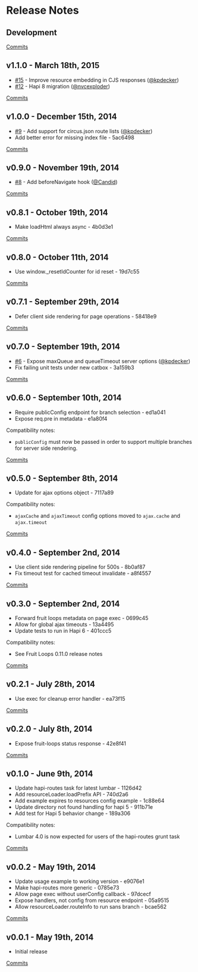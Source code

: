 # Release Notes

## Development

[Commits](https://github.com/walmartlabs/hula-hoop/compare/v1.1.0...master)

## v1.1.0 - March 18th, 2015
- [#15](https://github.com/walmartlabs/hula-hoop/pull/15) - Improve resource embedding in CJS responses ([@kpdecker](https://api.github.com/users/kpdecker))
- [#12](https://github.com/walmartlabs/hula-hoop/pull/12) - Hapi 8 migration ([@nvcexploder](https://api.github.com/users/nvcexploder))

[Commits](https://github.com/walmartlabs/hula-hoop/compare/v1.0.0...v1.1.0)

## v1.0.0 - December 15th, 2014
- [#9](https://github.com/walmartlabs/hula-hoop/issues/9) - Add support for circus.json route lists ([@kpdecker](https://api.github.com/users/kpdecker))
- Add better error for missing index file - 5ac6498

[Commits](https://github.com/walmartlabs/hula-hoop/compare/v0.9.0...v1.0.0)

## v0.9.0 - November 19th, 2014
- [#8](https://github.com/walmartlabs/hula-hoop/pull/8) - Add beforeNavigate hook ([@Candid](https://api.github.com/users/Candid))

[Commits](https://github.com/walmartlabs/hula-hoop/compare/v0.8.1...v0.9.0)

## v0.8.1 - October 19th, 2014
- Make loadHtml always async - 4b0d3e1

[Commits](https://github.com/walmartlabs/hula-hoop/compare/v0.8.0...v0.8.1)

## v0.8.0 - October 11th, 2014
- Use window._resetIdCounter for id reset - 19d7c55

[Commits](https://github.com/walmartlabs/hula-hoop/compare/v0.7.1...v0.8.0)

## v0.7.1 - September 29th, 2014
- Defer client side rendering for page operations - 58418e9

[Commits](https://github.com/walmartlabs/hula-hoop/compare/v0.7.0...v0.7.1)

## v0.7.0 - September 19th, 2014
- [#6](https://github.com/walmartlabs/hula-hoop/pull/6) - Expose maxQueue and queueTimeout server options ([@kpdecker](https://api.github.com/users/kpdecker))
- Fix failing unit tests under new catbox - 3a159b3

[Commits](https://github.com/walmartlabs/hula-hoop/compare/v0.6.0...v0.7.0)

## v0.6.0 - September 10th, 2014
- Require publicConfig endpoint for branch selection - ed1a041
- Expose req.pre in metadata - e1a80f4

Compatibility notes:
- `publicConfig` must now be passed in order to support multiple branches for server side rendering.

[Commits](https://github.com/walmartlabs/hula-hoop/compare/v0.5.0...v0.6.0)

## v0.5.0 - September 8th, 2014
- Update for ajax options object - 7117a89

Compatibility notes:
- `ajaxCache` and `ajaxTimeout` config options moved to `ajax.cache` and `ajax.timeout`

[Commits](https://github.com/walmartlabs/hula-hoop/compare/v0.4.0...v0.5.0)

## v0.4.0 - September 2nd, 2014
- Use client side rendering pipeline for 500s - 8b0af87
- Fix timeout test for cached timeout invalidate - a8f4557

[Commits](https://github.com/walmartlabs/hula-hoop/compare/v0.3.0...v0.4.0)

## v0.3.0 - September 2nd, 2014
- Forward fruit loops metadata on page exec - 0699c45
- Allow for global ajax timeouts - 13a4495
- Update tests to run in Hapi 6 - 401ccc5

Compatibility notes:
- See Fruit Loops 0.11.0 release notes

[Commits](https://github.com/walmartlabs/hula-hoop/compare/v0.2.1...v0.3.0)

## v0.2.1 - July 28th, 2014
- Use exec for cleanup error handler - ea73f15

[Commits](https://github.com/walmartlabs/hula-hoop/compare/v0.2.0...v0.2.1)

## v0.2.0 - July 8th, 2014
- Expose fruit-loops status response - 42e8f41

[Commits](https://github.com/walmartlabs/hula-hoop/compare/v0.1.0...v0.2.0)

## v0.1.0 - June 9th, 2014
- Update hapi-routes task for latest lumbar - 1126d42
- Add resourceLoader.loadPrefix API - 740d2a6
- Add example expires to resources config example - 1c88e64
- Update directory not found handling for hapi 5 - 911b71e
- Add test for Hapi 5 behavior change - 189a306

Compatibility notes:
- Lumbar 4.0 is now expected for users of the hapi-routes grunt task

[Commits](https://github.com/walmartlabs/hula-hoop/compare/v0.0.2...v0.1.0)

## v0.0.2 - May 19th, 2014
- Update usage example to working version - e9076e1
- Make hapi-routes more generic - 0785e73
- Allow page exec without userConfig callback - 97dcecf
- Expose handlers, not config from resource endpoint - 05a9515
- Allow resourceLoader.routeInfo to run sans branch - bcae562

[Commits](https://github.com/walmartlabs/hula-hoop/compare/v0.0.1...v0.0.2)

## v0.0.1 - May 19th, 2014
- Initial release

[Commits](https://github.com/walmartlabs/hula-hoop/compare/09f802d...v0.0.1)
